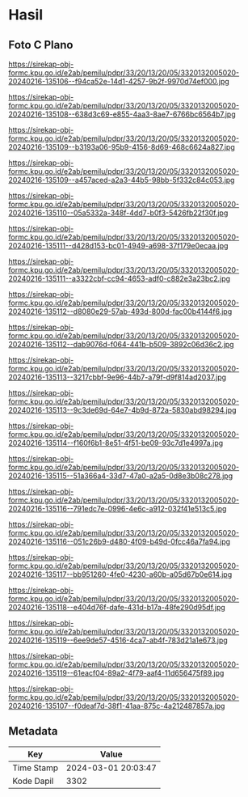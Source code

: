 # Hasil

## Foto C Plano

https://sirekap-obj-formc.kpu.go.id/e2ab/pemilu/pdpr/33/20/13/20/05/3320132005020-20240216-135106--f94ca52e-14d1-4257-9b2f-9970d74ef000.jpg

https://sirekap-obj-formc.kpu.go.id/e2ab/pemilu/pdpr/33/20/13/20/05/3320132005020-20240216-135108--638d3c69-e855-4aa3-8ae7-6766bc6564b7.jpg

https://sirekap-obj-formc.kpu.go.id/e2ab/pemilu/pdpr/33/20/13/20/05/3320132005020-20240216-135109--b3193a06-95b9-4156-8d69-468c6624a827.jpg

https://sirekap-obj-formc.kpu.go.id/e2ab/pemilu/pdpr/33/20/13/20/05/3320132005020-20240216-135109--a457aced-a2a3-44b5-98bb-5f332c84c053.jpg

https://sirekap-obj-formc.kpu.go.id/e2ab/pemilu/pdpr/33/20/13/20/05/3320132005020-20240216-135110--05a5332a-348f-4dd7-b0f3-5426fb22f30f.jpg

https://sirekap-obj-formc.kpu.go.id/e2ab/pemilu/pdpr/33/20/13/20/05/3320132005020-20240216-135111--d428d153-bc01-4949-a698-37f179e0ecaa.jpg

https://sirekap-obj-formc.kpu.go.id/e2ab/pemilu/pdpr/33/20/13/20/05/3320132005020-20240216-135111--a3322cbf-cc94-4653-adf0-c882e3a23bc2.jpg

https://sirekap-obj-formc.kpu.go.id/e2ab/pemilu/pdpr/33/20/13/20/05/3320132005020-20240216-135112--d8080e29-57ab-493d-800d-fac00b4144f6.jpg

https://sirekap-obj-formc.kpu.go.id/e2ab/pemilu/pdpr/33/20/13/20/05/3320132005020-20240216-135112--dab9076d-f064-441b-b509-3892c06d36c2.jpg

https://sirekap-obj-formc.kpu.go.id/e2ab/pemilu/pdpr/33/20/13/20/05/3320132005020-20240216-135113--3217cbbf-9e96-44b7-a79f-d9f814ad2037.jpg

https://sirekap-obj-formc.kpu.go.id/e2ab/pemilu/pdpr/33/20/13/20/05/3320132005020-20240216-135113--9c3de69d-64e7-4b9d-872a-5830abd98294.jpg

https://sirekap-obj-formc.kpu.go.id/e2ab/pemilu/pdpr/33/20/13/20/05/3320132005020-20240216-135114--f160f6b1-8e51-4f51-be09-93c7d1e4997a.jpg

https://sirekap-obj-formc.kpu.go.id/e2ab/pemilu/pdpr/33/20/13/20/05/3320132005020-20240216-135115--51a366a4-33d7-47a0-a2a5-0d8e3b08c278.jpg

https://sirekap-obj-formc.kpu.go.id/e2ab/pemilu/pdpr/33/20/13/20/05/3320132005020-20240216-135116--791edc7e-0996-4e6c-a912-032f41e513c5.jpg

https://sirekap-obj-formc.kpu.go.id/e2ab/pemilu/pdpr/33/20/13/20/05/3320132005020-20240216-135116--051c26b9-d480-4f09-b49d-0fcc46a7fa94.jpg

https://sirekap-obj-formc.kpu.go.id/e2ab/pemilu/pdpr/33/20/13/20/05/3320132005020-20240216-135117--bb951260-4fe0-4230-a60b-a05d67b0e614.jpg

https://sirekap-obj-formc.kpu.go.id/e2ab/pemilu/pdpr/33/20/13/20/05/3320132005020-20240216-135118--e404d76f-dafe-431d-b17a-48fe290d95df.jpg

https://sirekap-obj-formc.kpu.go.id/e2ab/pemilu/pdpr/33/20/13/20/05/3320132005020-20240216-135119--6ee9de57-4516-4ca7-ab4f-783d21a1e673.jpg

https://sirekap-obj-formc.kpu.go.id/e2ab/pemilu/pdpr/33/20/13/20/05/3320132005020-20240216-135119--61eacf04-89a2-4f79-aaf4-11d656475f89.jpg

https://sirekap-obj-formc.kpu.go.id/e2ab/pemilu/pdpr/33/20/13/20/05/3320132005020-20240216-135107--f0deaf7d-38f1-41aa-875c-4a212487857a.jpg


## Metadata

| Key        | Value               |
| ---------- | ------------------- |
| Time Stamp | 2024-03-01 20:03:47 |
| Kode Dapil | 3302                |




